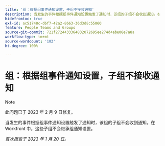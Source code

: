 ```yaml
---
title: '组：根据组事件通知设置，子组不接收通知'
description: 当发生的事件根据组事件通知设置触发了通知时，该组的子组不会收到通知。在 Workfront 中，这些子组不会继承组通知设置。
hidefromtoc: true
exl-id: ac51748c-d6f7-42a2-8663-36d3d8c55060
feature: People Teams and Groups
source-git-commit: 721f2724433364832072695ee274d4abe08e7a8a
workflow-type: tm+mt
source-wordcount: '102'
ht-degree: 100%

---
```


# 组：根据组事件通知设置，子组不接收通知

>[!NOTE]
>
>此问题已于 2023 年 2 月 9 日修复。

当发生的事件根据组事件通知设置触发了通知时，该组的子组不会收到通知。在 Workfront 中，这些子组不会继承组通知设置。

_首次报告于 2023 年 1 月 20 日。_
